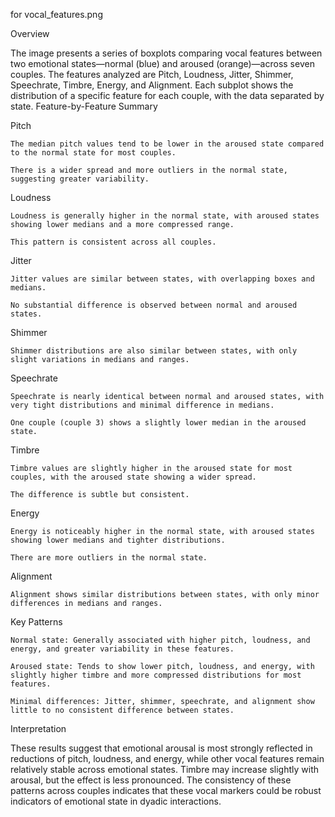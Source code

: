 for vocal_features.png

Overview

The image presents a series of boxplots comparing vocal features between two emotional states—normal (blue) and aroused (orange)—across seven couples. The features analyzed are Pitch, Loudness, Jitter, Shimmer, Speechrate, Timbre, Energy, and Alignment. Each subplot shows the distribution of a specific feature for each couple, with the data separated by state.
Feature-by-Feature Summary

Pitch

    The median pitch values tend to be lower in the aroused state compared to the normal state for most couples.

    There is a wider spread and more outliers in the normal state, suggesting greater variability.

Loudness

    Loudness is generally higher in the normal state, with aroused states showing lower medians and a more compressed range.

    This pattern is consistent across all couples.

Jitter

    Jitter values are similar between states, with overlapping boxes and medians.

    No substantial difference is observed between normal and aroused states.

Shimmer

    Shimmer distributions are also similar between states, with only slight variations in medians and ranges.

Speechrate

    Speechrate is nearly identical between normal and aroused states, with very tight distributions and minimal difference in medians.

    One couple (couple 3) shows a slightly lower median in the aroused state.

Timbre

    Timbre values are slightly higher in the aroused state for most couples, with the aroused state showing a wider spread.

    The difference is subtle but consistent.

Energy

    Energy is noticeably higher in the normal state, with aroused states showing lower medians and tighter distributions.

    There are more outliers in the normal state.

Alignment

    Alignment shows similar distributions between states, with only minor differences in medians and ranges.

Key Patterns

    Normal state: Generally associated with higher pitch, loudness, and energy, and greater variability in these features.

    Aroused state: Tends to show lower pitch, loudness, and energy, with slightly higher timbre and more compressed distributions for most features.

    Minimal differences: Jitter, shimmer, speechrate, and alignment show little to no consistent difference between states.

Interpretation

These results suggest that emotional arousal is most strongly reflected in reductions of pitch, loudness, and energy, while other vocal features remain relatively stable across emotional states. Timbre may increase slightly with arousal, but the effect is less pronounced. The consistency of these patterns across couples indicates that these vocal markers could be robust indicators of emotional state in dyadic interactions.